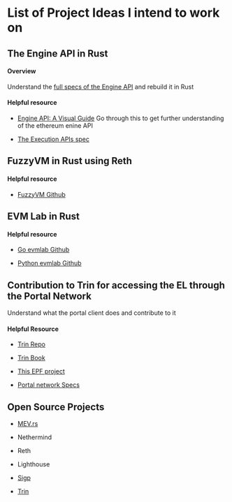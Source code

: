 # List of Project Ideas I intend to work on

## The Engine API in Rust

#### Overview

Understand the [full specs of the Engine API]() and rebuild it in Rust

#### Helpful resource

- [Engine API: A Visual Guide](https://hackmd.io/@danielrachi/engine_api)
  Go through this to get further understanding of the ethereum enine API

- [The Execution APIs spec](https://github.com/ethereum/execution-apis/tree/main/src/engine)

## FuzzyVM in Rust using Reth

#### Helpful resource

- [FuzzyVM Github](https://github.com/MariusVanDerWijden/FuzzyVM)

## EVM Lab in Rust

#### Helpful resource

- [Go evmlab Github](https://github.com/holiman/goevmlab)

- [Python evmlab Github](https://github.com/ethereum/evmlab)

## Contribution to Trin for accessing the EL through the Portal Network

Understand what the portal client does and contribute to it

#### Helpful Resource

- [Trin Repo](https://github.com/ethereum/trin)

- [Trin Book](https://ethereum.github.io/trin/)

- [This EPF project](https://github.com/eth-protocol-fellows/cohort-four/blob/master/projects/portal-network-validator.md)

- [Portal network Specs](https://github.com/ethereum/portal-network-specs)

## Open Source Projects

- [MEV.rs](https://github.com/ralexstokes/mev-rs)

- Nethermind

- Reth

- Lighthouse

- [Sigp](https://github.com/sigp/anchor)

- [Trin](https://github.com/ethereum/trin/issues?page=2)
